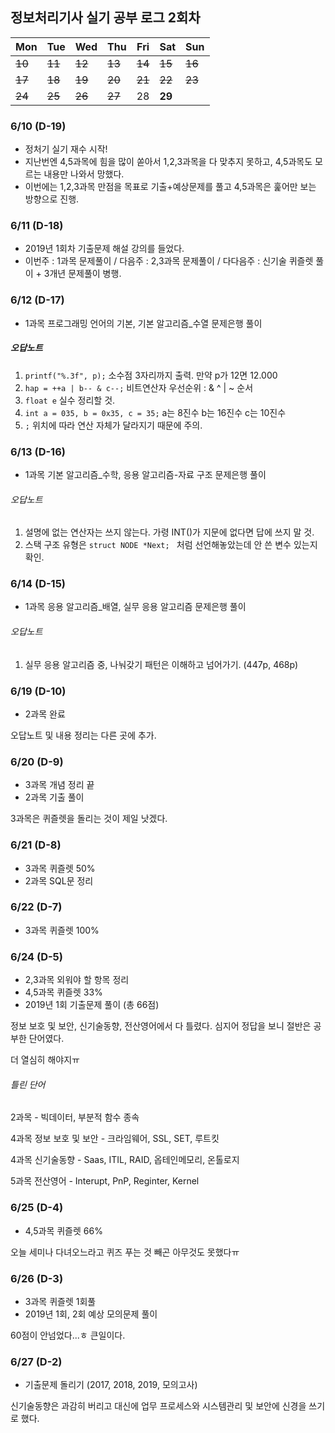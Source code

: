 ## 정보처리기사 실기 공부 로그 2회차

| Mon  | Tue  | Wed  | Thu  | Fri  | Sat  | Sun          |
| ---- | ---- | ---- | ---- | ---- | ------------ | ------------ |
| ~~10~~ | ~~11~~        | ~~12~~ | ~~13~~ | ~~14~~ | ~~15~~ | ~~16~~     |
| ~~17~~ | ~~18~~ | ~~19~~ | ~~20~~ | ~~21~~ | ~~22~~ | ~~23~~ |
| ~~24~~ | ~~25~~ | ~~26~~ | ~~27~~ | 28   | **29** |      |



### 6/10 (D-19)

- 정처기 실기 재수 시작!
- 지난번엔 4,5과목에 힘을 많이 쏟아서 1,2,3과목을 다 맞추지 못하고, 4,5과목도 모르는 내용만 나와서 망했다.
- 이번에는 1,2,3과목 만점을 목표로 기출+예상문제를 풀고 4,5과목은 훑어만 보는 방향으로 진행.



### 6/11 (D-18)

- 2019년 1회차 기출문제 해설 강의를 들었다.
- 이번주 : 1과목 문제풀이 / 다음주 : 2,3과목 문제풀이 / 다다음주 : 신기술 퀴즐렛 풀이 + 3개년 문제풀이 병행.



### 6/12 (D-17)

- 1과목 프로그래밍 언어의 기본, 기본 알고리즘_수열 문제은행 풀이

##### 오답노트

1. `printf("%.3f", p);`
   소수점 3자리까지 출력. 만약 p가 12면 12.000
2. `hap = ++a | b-- & c--;`
   비트연산자 우선순위 : & ^ | ~ 순서
3. `float e` 실수 정리할 것.
4. `int a = 035, b = 0x35, c = 35;`
   a는 8진수 b는 16진수 c는 10진수
5. `;` 위치에 따라 연산 자체가 달라지기 때문에 주의.



### 6/13 (D-16)

- 1과목 기본 알고리즘_수학, 응용 알고리즘-자료 구조 문제은행 풀이

###### 오답노트

1. 설명에 없는 연산자는 쓰지 않는다. 가령 INT()가 지문에 없다면 답에 쓰지 말 것.
2. 스택 구조 유형은 `struct NODE *Next; ` 처럼 선언해놓았는데 안 쓴 변수 있는지 확인.



### 6/14 (D-15)

- 1과목 응용 알고리즘_배열, 실무 응용 알고리즘 문제은행 풀이

###### 오답노트

1. 실무 응용 알고리즘 중, 나눠갖기 패턴은 이해하고 넘어가기. (447p, 468p)



### 6/19 (D-10)

- 2과목 완료

오답노트 및 내용 정리는 다른 곳에 추가.



### 6/20 (D-9)

- 3과목 개념 정리 끝
- 2과목 기출 풀이

3과목은 퀴즐렛을 돌리는 것이 제일 낫겠다.



### 6/21 (D-8)

- 3과목 퀴즐렛 50%
- 2과목 SQL문 정리



### 6/22 (D-7)

- 3과목 퀴즐렛 100%



### 6/24 (D-5)

- 2,3과목 외워야 할 항목 정리
- 4,5과목 퀴즐렛 33%
- 2019년 1회 기출문제 풀이 (총 66점)

정보 보호 및 보안, 신기술동향, 전산영어에서 다 틀렸다. 심지어 정답을 보니 절반은 공부한 단어였다.

더 열심히 해야지ㅠ

###### 틀린 단어

2과목 - 빅데이터, 부분적 함수 종속

4과목 정보 보호 및 보안 - 크라임웨어, SSL, SET, 루트킷

4과목 신기술동향 - Saas, ITIL, RAID, 옵테인메모리, 온톨로지

5과목 전산영어 - Interupt, PnP, Reginter, Kernel



### 6/25 (D-4)

- 4,5과목 퀴즐렛 66%

오늘 세미나 다녀오느라고 퀴즈 푸는 것 빼곤 아무것도 못했다ㅠ 



### 6/26 (D-3)

- 3과목 퀴즐렛 1회풀
- 2019년 1회, 2회 예상 모의문제 풀이

60점이 안넘었다...ㅎ 큰일이다.



### 6/27 (D-2)

- 기출문제 돌리기 (2017, 2018, 2019, 모의고사)

신기술동향은 과감히 버리고 대신에 업무 프로세스와 시스템관리 및 보안에 신경을 쓰기로 했다.

